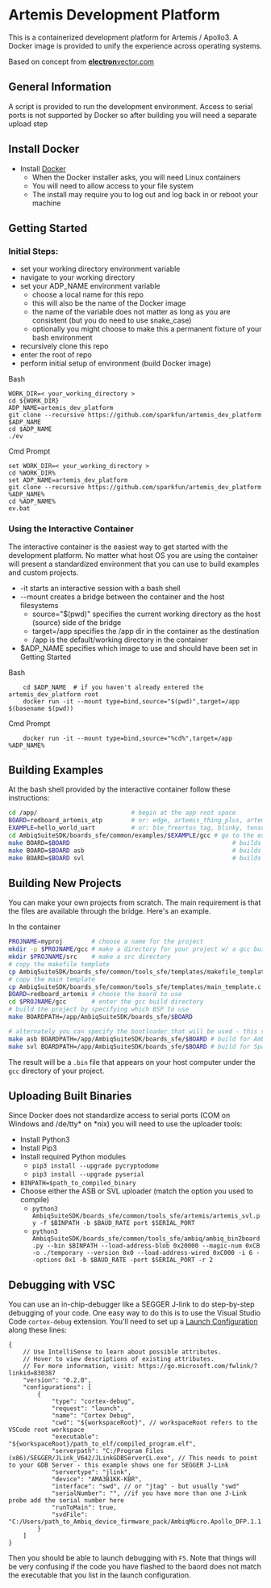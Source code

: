 # Artemis Development Platform
This is a containerized development platform for Artemis / Apollo3. A Docker image is provided to unify the experience across operating systems.

Based on concept from [**electron**vector.com](http://www.electronvector.com/blog/simple-embedded-build-environments-with-docker)

## General Information
A script is provided to run the development environment. 
Access to serial ports is not supported by Docker so after building you will need a separate upload step

## Install Docker
* Install [Docker](https://hub.docker.com/?overlay=onboarding)
   * When the Docker installer asks, you will need Linux containers
   * You will need to allow access to your file system
   * The install may require you to log out and log back in or reboot your machine

## Getting Started
### Initial Steps: 
* set your working directory environment variable
* navigate to your working directory
* set your ADP_NAME environment variable
    * choose a local name for this repo 
    * this will also be the name of the Docker image 
    * the name of the variable does not matter as long as you are consistent (but you do need to use snake_case) 
    * optionally you might choose to make this a permanent fixture of your bash environment
* recursively clone this repo
* enter the root of repo
* perform initial setup of environment (build Docker image)


Bash
```
WORK_DIR=< your_working_directory >
cd ${WORK_DIR}
ADP_NAME=artemis_dev_platform
git clone --recursive https://github.com/sparkfun/artemis_dev_platform $ADP_NAME
cd $ADP_NAME
./ev
```


Cmd Prompt
```
set WORK_DIR=< your_working_directory >
cd %WORK_DIR%
set ADP_NAME=artemis_dev_platform
git clone --recursive https://github.com/sparkfun/artemis_dev_platform %ADP_NAME%
cd %ADP_NAME%
ev.bat
```

### Using the Interactive Container
The interactive container is the easiest way to get started with the development platform.
No matter what host OS you are using the container will present a standardized environment that you can use to build examples and custom projects.

* -it starts an interactive session with a bash shell
* --mount creates a bridge between the container and the host filesystems
    * source="$(pwd)" specifies the current working directory as the host (source) side of the bridge
    * target=/app specifies the /app dir in the container as the destination
    * /app is the default/working directory in the container
* $ADP_NAME specifies which image to use and should have been set in Getting Started

Bash
```
    cd $ADP_NAME  # if you haven't already entered the artemis_dev_platform root
    docker run -it --mount type=bind,source="$(pwd)",target=/app $(basename $(pwd))
```

Cmd Prompt
```
    docker run -it --mount type=bind,source="%cd%",target=/app %ADP_NAME%
```

## Building Examples
At the bash shell provided by the interactive container follow these instructions:
``` bash
cd /app/                          # begin at the app root space
BOARD=redboard_artemis_atp        # or: edge, artemis_thing_plus, artemis_redboard_nano, artemis_redboard_atp etc...
EXAMPLE=hello_world_uart          # or: ble_freertos_tag, blinky, tensorflow_micro_speech or other applicable example for board
cd AmbiqSuiteSDK/boards_sfe/common/examples/$EXAMPLE/gcc # go to the example Makefile
make BOARD=$BOARD                                             # builds for default bootloader (equivalent to 'make asb')
make BOARD=$BOARD asb                                         # builds for Ambiq Secure Bootloader (protected + always avaialable)
make BOARD=$BOARD svl                                         # builds for SparkFun Variable Loader (can be overwritten + must be flashed to board first)
```

## Building New Projects
You can make your own projects from scratch. The main requirement is that the files are available through the bridge. Here's an example.

In the container 
``` bash
PROJNAME=myproj        # choose a name for the project
mkdir -p $PROJNAME/gcc # make a directory for your project w/ a gcc build folder
mkdir $PROJNAME/src    # make a src directory
# copy the makefile template
cp AmbiqSuiteSDK/boards_sfe/common/tools_sfe/templates/makefile_template.mk $PROJNAME/gcc/Makefile
# copy the main template
cp AmbiqSuiteSDK/boards_sfe/common/tools_sfe/templates/main_template.c $PROJNAME/src/main.c
BOARD=redboard_artemis # choose the board to use
cd $PROJNAME/gcc       # enter the gcc build directory
# build the project by specifying which BSP to use
make BOARDPATH=/app/AmbiqSuiteSDK/boards_sfe/$BOARD

# alternately you can specify the bootloader that will be used - this selects the appropriate linker script
make asb BOARDPATH=/app/AmbiqSuiteSDK/boards_sfe/$BOARD # build for Ambiq Secure Bootloader
make svl BOARDPATH=/app/AmbiqSuiteSDK/boards_sfe/$BOARD # build for SparkFun Variable Loader
```

The result will be a ```.bin``` file that appears on your host computer under the ```gcc``` directory of your project.

## Uploading Built Binaries
Since Docker does not standardize access to serial ports (COM on Windows and /de/tty* on *nix) you will need to use the uploader tools:

* Install Python3
* Install Pip3
* Install required Python modules
  * ```pip3 install --upgrade pycryptodome```
  * ```pip3 install --upgrade pyserial```
* ```BINPATH=$path_to_compiled_binary```
* Choose either the ASB or SVL uploader (match the option you used to compile)
  * ```python3 AmbiqSuiteSDK/boards_sfe/common/tools_sfe/artemis/artemis_svl.py -f $BINPATH -b $BAUD_RATE port $SERIAL_PORT```
  * ```python3 AmbiqSuiteSDK/boards_sfe/common/tools_sfe/ambiq/ambiq_bin2board.py --bin $BINPATH --load-address-blob 0x20000 --magic-num 0xCB -o ./temporary --version 0x0 --load-address-wired 0xC000 -i 6 --options 0x1 -b $BAUD_RATE -port $SERIAL_PORT -r 2```

## Debugging with VSC
You can use an in-chip-debugger like a SEGGER J-link to do step-by-step debugging of your code. One easy way to do this is to use the Visual Studio Code ```cortex-debug``` extension. You'll need to set up a [Launch Configuration](https://code.visualstudio.com/docs/editor/debugging#_launch-configurations) along these lines:

```
{
    // Use IntelliSense to learn about possible attributes.
    // Hover to view descriptions of existing attributes.
    // For more information, visit: https://go.microsoft.com/fwlink/?linkid=830387
    "version": "0.2.0",
    "configurations": [
        {
            "type": "cortex-debug",
            "request": "launch",
            "name": "Cortex Debug",
            "cwd": "${workspaceRoot}", // workspaceRoot refers to the VSCode root workspace
            "executable": "${workspaceRoot}/path_to_elf/compiled_program.elf",
            "serverpath": "C:/Program Files (x86)/SEGGER/JLink_V642/JLinkGDBServerCL.exe", // This needs to point to your GDB Server - this example shows one for SEGGER J-Link
            "servertype": "jlink",
            "device": "AMA3B1KK-KBR",
            "interface": "swd", // or "jtag" - but usually "swd"
            "serialNumber": "", //if you have more than one J-Link probe add the serial number here 
            "runToMain": true,
            "svdFile": "C:/Users/path_to_Ambiq_device_firmware_pack/AmbiqMicro.Apollo_DFP.1.1.0/SVD/apollo3.svd",
        }
    ]
}
```

Then you should be able to launch debugging with ```F5```. Note that things will be very confusing if the code you have flashed to the baord does not match the executable that you list in the launch configuration. 
